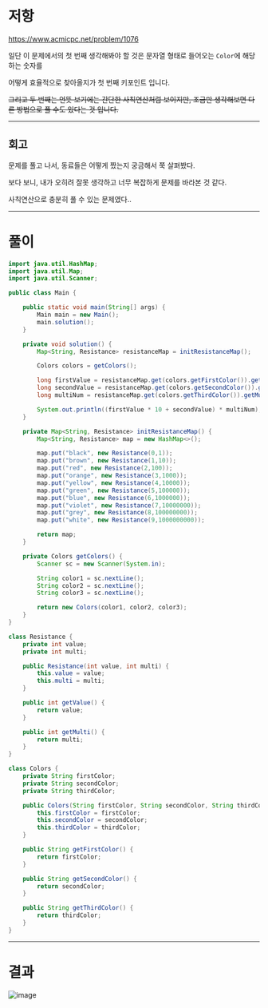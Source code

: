 # 저항
https://www.acmicpc.net/problem/1076

일단 이 문제에서의 첫 번째 생각해봐야 할 것은 문자열 형태로 들어오는 `Color`에 해당하는 숫자를

어떻게 효율적으로 찾아올지가 첫 번째 키포인트 입니다.

~~그리고 두 번째는 언뜻 보기에는 간단한 사칙연산처럼 보이지만, 조금만 생각해보면 다른 방법으로 풀 수도 있다는 것 입니다.~~

----

## 회고

문제를 풀고 나서, 동료들은 어떻게 짰는지 궁금해서 쭉 살펴봤다.

보다 보니, 내가 오히려 잘못 생각하고 너무 복잡하게 문제를 바라본 것 같다.

사칙연산으로 충분히 풀 수 있는 문제였다..

----

# 풀이

```java
import java.util.HashMap;
import java.util.Map;
import java.util.Scanner;

public class Main {

    public static void main(String[] args) {
        Main main = new Main();
        main.solution();
    }

    private void solution() {
        Map<String, Resistance> resistanceMap = initResistanceMap();

        Colors colors = getColors();

        long firstValue = resistanceMap.get(colors.getFirstColor()).getValue();
        long secondValue = resistanceMap.get(colors.getSecondColor()).getValue();
        long multiNum = resistanceMap.get(colors.getThirdColor()).getMulti();

        System.out.println((firstValue * 10 + secondValue) * multiNum);
    }

    private Map<String, Resistance> initResistanceMap() {
        Map<String, Resistance> map = new HashMap<>();

        map.put("black", new Resistance(0,1));
        map.put("brown", new Resistance(1,10));
        map.put("red", new Resistance(2,100));
        map.put("orange", new Resistance(3,1000));
        map.put("yellow", new Resistance(4,10000));
        map.put("green", new Resistance(5,100000));
        map.put("blue", new Resistance(6,1000000));
        map.put("violet", new Resistance(7,10000000));
        map.put("grey", new Resistance(8,100000000));
        map.put("white", new Resistance(9,1000000000));

        return map;
    }

    private Colors getColors() {
        Scanner sc = new Scanner(System.in);

        String color1 = sc.nextLine();
        String color2 = sc.nextLine();
        String color3 = sc.nextLine();

        return new Colors(color1, color2, color3);
    }
}

class Resistance {
    private int value;
    private int multi;

    public Resistance(int value, int multi) {
        this.value = value;
        this.multi = multi;
    }

    public int getValue() {
        return value;
    }

    public int getMulti() {
        return multi;
    }
}

class Colors {
    private String firstColor;
    private String secondColor;
    private String thirdColor;

    public Colors(String firstColor, String secondColor, String thirdColor) {
        this.firstColor = firstColor;
        this.secondColor = secondColor;
        this.thirdColor = thirdColor;
    }

    public String getFirstColor() {
        return firstColor;
    }

    public String getSecondColor() {
        return secondColor;
    }

    public String getThirdColor() {
        return thirdColor;
    }
}
```

----

# 결과

![image](https://user-images.githubusercontent.com/45728407/148158588-fa12eb58-76bb-4a37-9a67-96b6d77f6cdc.png)
